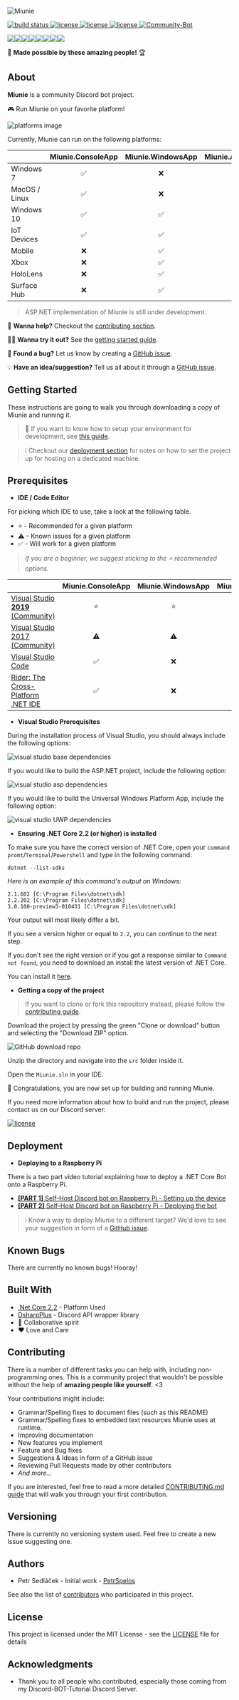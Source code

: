 ![Miunie](https://i.imgur.com/h2PjgF6.png)

<a href="https://dev.azure.com/spelos/miunie/_apis/build/status/discord-bot-tutorial.Miunie?branchName=master">
  <img src="https://dev.azure.com/spelos/miunie/_apis/build/status/discord-bot-tutorial.Miunie?branchName=master" alt="build status">
</a>
<a href="https://github.com/discord-bot-tutorial/Miunie/graphs/contributors">
  <img src="https://img.shields.io/github/contributors/discord-bot-tutorial/Miunie.svg" alt="license">
</a>
<a href="https://discord.gg/cGhEZuk">
  <img src="https://img.shields.io/discord/377879473158356992.svg" alt="license">
</a>
<a href="https://github.com/discord-bot-tutorial/Miunie/blob/master/LICENSE">
  <img src="https://img.shields.io/badge/license-MIT-blue.svg" alt="license">
</a>
<a href="https://discordbots.org/bot/411505318124847114" >
  <img src="https://discordbots.org/api/widget/status/411505318124847114.svg" alt="Community-Bot" />
</a>

[![](https://sourcerer.io/fame/petrspelos/discord-bot-tutorial/Miunie/images/0)](https://sourcerer.io/fame/petrspelos/discord-bot-tutorial/Miunie/links/0)[![](https://sourcerer.io/fame/petrspelos/discord-bot-tutorial/Miunie/images/1)](https://sourcerer.io/fame/petrspelos/discord-bot-tutorial/Miunie/links/1)[![](https://sourcerer.io/fame/petrspelos/discord-bot-tutorial/Miunie/images/2)](https://sourcerer.io/fame/petrspelos/discord-bot-tutorial/Miunie/links/2)[![](https://sourcerer.io/fame/petrspelos/discord-bot-tutorial/Miunie/images/3)](https://sourcerer.io/fame/petrspelos/discord-bot-tutorial/Miunie/links/3)[![](https://sourcerer.io/fame/petrspelos/discord-bot-tutorial/Miunie/images/4)](https://sourcerer.io/fame/petrspelos/discord-bot-tutorial/Miunie/links/4)[![](https://sourcerer.io/fame/petrspelos/discord-bot-tutorial/Miunie/images/5)](https://sourcerer.io/fame/petrspelos/discord-bot-tutorial/Miunie/links/5)[![](https://sourcerer.io/fame/petrspelos/discord-bot-tutorial/Miunie/images/6)](https://sourcerer.io/fame/petrspelos/discord-bot-tutorial/Miunie/links/6)[![](https://sourcerer.io/fame/petrspelos/discord-bot-tutorial/Miunie/images/7)](https://sourcerer.io/fame/petrspelos/discord-bot-tutorial/Miunie/links/7)

💖 **Made possible by these amazing people!** 🏆

## About

**Miunie** is a community Discord bot project.

🎮 Run Miunie on your favorite platform!

![platforms image](img/apps.png)

Currently, Miunie can run on the following platforms:

|                   | Miunie.ConsoleApp | Miunie.WindowsApp | Miunie.AspNet |
|-------------------|:-----------------:|:-----------------:|--------------:|
| Windows 7         | ✅                | ❌               | ✅            |
| MacOS / Linux     | ✅                | ❌               | ✅           |
| Windows 10        | ✅                | ✅               | ✅            |
| IoT Devices       | ✅                | ✅               | ✅            |
| Mobile            | ❌                | ✅               | ✅           |
| Xbox              | ❌                | ✅               | ❔            |
| HoloLens          | ❌                | ✅               | ❔            |
| Surface Hub       | ❌                | ✅               | ❔            |

> ASP.NET implementation of Miunie is still under development.

🤠 **Wanna help?** Checkout the [contributing section](#contributing).

👩‍💻 **Wanna try it out?** See the [getting started guide](#getting-started).

🐛 **Found a bug?** Let us know by creating a [GitHub issue](https://github.com/discord-bot-tutorial/Miunie/issues/new).

💡 **Have an idea/suggestion?** Tell us all about it through a [GitHub issue](https://github.com/discord-bot-tutorial/Miunie/issues/new).

## Getting Started

These instructions are going to walk you through downloading a copy of Miunie and running it.

> 🔧 If you want to know how to setup your environment for development, see [this guide](CONTRIBUTING.md#setting-up-a-development-environment).

> ℹ️ Checkout our [deployment section](#deployment) for notes on how to set the project up for hosting on a dedicated machine.

## Prerequisites

- **IDE / Code Editor**

For picking which IDE to use, take a look at the following table.

* ⭐ - Recommended for a given platform
* ⚠ - Known issues for a given platform
* ✅ - Will work for a given platform

> _If you are a beginner, we suggest sticking to the ⭐ recommended options._

|                   | Miunie.ConsoleApp | Miunie.WindowsApp | Miunie.AspNet |
|-------------------|:-----------------:|:-----------------:|--------------:|
| [Visual Studio **2019** (Community)](https://visualstudio.microsoft.com/downloads/)| ⭐ | ⭐ | ⭐ |
| [Visual Studio 2017 (Community)](https://visualstudio.microsoft.com/downloads/)| ⚠ | ⚠ | ⚠ |
| [Visual Studio Code](https://code.visualstudio.com/)                           | ✅ | ❌ | ⚠  |
| [Rider: The Cross-Platform .NET IDE](https://www.jetbrains.com/rider/)         | ✅ | ❌ | ✅ |

- **Visual Studio Prerequisites**

During the installation process of Visual Studio, you should always include the following options:

![visual studio base dependencies](img/vsdeps-base.png)

If you would like to build the ASP.NET project, include the following option:

![visual studio asp dependencies](img/vsdeps-asp.png)

If you would like to build the Universal Windows Platform App, include the following option:

![visual studio UWP dependencies](img/vsdeps-win.png)

- **Ensuring .NET Core 2.2 (or higher) is installed**

To make sure you have the correct version of .NET Core, open your `command promt`/`Terminal`/`Powershell` and type in the following command:

```
dotnet --list-sdks
```

_Here is an example of this command's output on Windows:_

```
2.1.602 [C:\Program Files\dotnet\sdk]
2.2.202 [C:\Program Files\dotnet\sdk]
3.0.100-preview3-010431 [C:\Program Files\dotnet\sdk]
```

Your output will most likely differ a bit.

If you see a version higher or equal to `2.2`, you can continue to the next step.

If you don't see the right version or if you got a response similar to `Command not found`, you need to download an install the latest version of .NET Core.

You can install it [here](https://dotnet.microsoft.com/).

- **Getting a copy of the project**

> If you want to clone or fork this repository instead, please follow the [contributing guide](CONTRIBUTING.md).

Download the project by pressing the green "Clone or download" button and selecting the "Download ZIP" option.

![GitHub download repo](img/github-download.png)

Unzip the directory and navigate into the `src` folder inside it.

Open the `Miunie.sln` in your IDE.

🎉 Congratulations, you are now set up for building and running Miunie.

If you need more information about how to build and run the project, please contact us on our Discord server:

<a href="https://discord.gg/cGhEZuk">
  <img src="https://img.shields.io/discord/377879473158356992.svg" alt="license">
</a>

## Deployment

- **Deploying to a Raspberry Pi**

There is a two part video tutorial explaining how to deploy a .NET Core Bot onto a Raspberry Pi.
  - [**[PART 1]** Self-Host Discord bot on Raspberry Pi - Setting up the device](https://www.youtube.com/watch?v=JWXbIUETYY8)
  - [**[PART 2]** Self-Host Discord bot on Raspberry Pi - Deploying the bot](https://www.youtube.com/watch?v=O6ffnRcW9DM)

> ℹ️ Know a way to deploy Miunie to a different target? We'd love to see your suggestion in form of a [GitHub issue](https://github.com/discord-bot-tutorial/Miunie/issues/new).

## Known Bugs

There are currently no known bugs! Hooray!

## Built With

- [.Net Core 2.2](https://dotnet.microsoft.com/download/dotnet-core/2.2) - Platform Used
- [DsharpPlus](https://github.com/DSharpPlus/DSharpPlus) - Discord API wrapper library
- 💙 Collaborative spirit
- ❤️ Love and Care

## Contributing

There is a number of different tasks you can help with, including non-programming ones. This is a community project that wouldn't be possible without the help of **amazing people like yourself**. <3

Your contributions might include:
- Grammar/Spelling fixes to document files (such as this README)
- Grammar/Spelling fixes to embedded text resources Miunie uses at runtime.
- Improving documentation
- New features you implement
- Feature and Bug fixes
- Suggestions & Ideas in form of a GitHub issue
- Reviewing Pull Requests made by other contributors
- _And more..._

If you are interested, feel free to read a more detailed [CONTRIBUTING.md guide](CONTRIBUTING.md) that will walk you through your first contribution.

## Versioning

There is currently no versioning system used. Feel free to create a new Issue suggesting one.

## Authors

- Petr Sedláček - Initial work - [PetrSpelos](https://github.com/petrspelos)

See also the list of [contributors](https://github.com/discord-bot-tutorial/Miunie/graphs/contributors) who participated in this project.

## License

This project is licensed under the MIT License - see the [LICENSE](https://github.com/discord-bot-tutorial/Miunie/blob/master/LICENSE) file for details

## Acknowledgments

- Thank you to all people who contributed, especially those coming from my Discord-BOT-Tutorial Discord Server.
